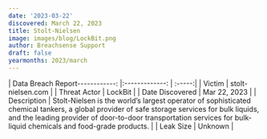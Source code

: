```yaml
---
date: '2023-03-22'
discovered: March 22, 2023
title: Stolt-Nielsen
image: images/blog/LockBit.png
author: Breachsense Support
draft: false
yearmonths: 2023/march
---
```


| Data Breach Report------------:     |:-------------:    | :-----:|
| Victim      | stolt-nielsen.com      | 
| Threat Actor      | LockBit      | 
| Date Discovered      | Mar 22, 2023      | 
| Description      | Stolt-Nielsen is the world’s largest operator of sophisticated chemical tankers, a global provider of safe storage services for bulk liquids, and the leading provider of door-to-door transportation services for bulk-liquid chemicals and food-grade products.      | 
| Leak Size      | Unknown      | 

